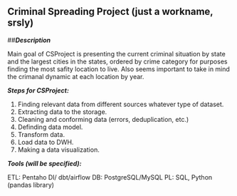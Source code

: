 ## Criminal Spreading Project (just a workname, srsly)

##***Description***

Main goal of CSProject is presenting the current criminal situation by state and the largest cities in the states, ordered by crime category for purposes finding the most safity location to live.
Also seems important to take in mind the crimanal dynamic at each location by year.

***Steps for CSProject:***

1. Finding relevant data from different sources whatever type of dataset.
2. Extracting data to the storage.
3. Cleaning and conforming data (errors, deduplication, etc.) 
4. Definding data model.
5. Transform data.
6. Load data to DWH.
7. Making a data visualization.

***Tools (will be specified):***

ETL: Pentaho DI/ dbt/airflow
DB: PostgreSQL/MySQL
PL: SQL, Python (pandas library)

